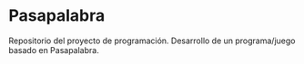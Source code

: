 # Pasapalabra
Repositorio del proyecto de programación. Desarrollo de un programa/juego basado en Pasapalabra.
